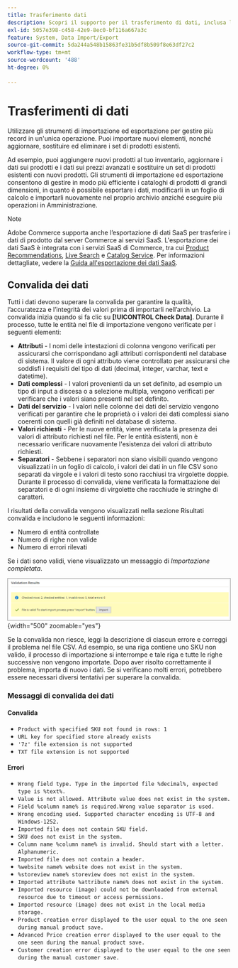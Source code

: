 ```yaml
---
title: Trasferimento dati
description: Scopri il supporto per il trasferimento di dati, inclusa la convalida dei dati.
exl-id: 5057e398-c458-42e9-8ec0-bf116a667a3c
feature: System, Data Import/Export
source-git-commit: 5da244a548b15863fe31b5df8b509f8e63df27c2
workflow-type: tm+mt
source-wordcount: '488'
ht-degree: 0%

---
```


# Trasferimenti di dati

Utilizzare gli strumenti di importazione ed esportazione per gestire più record in un&#39;unica operazione. Puoi importare nuovi elementi, nonché aggiornare, sostituire ed eliminare i set di prodotti esistenti.

Ad esempio, puoi aggiungere nuovi prodotti al tuo inventario, aggiornare i dati sui prodotti e i dati sui prezzi avanzati e sostituire un set di prodotti esistenti con nuovi prodotti. Gli strumenti di importazione ed esportazione consentono di gestire in modo più efficiente i cataloghi di prodotti di grandi dimensioni, in quanto è possibile esportare i dati, modificarli in un foglio di calcolo e importarli nuovamente nel proprio archivio anziché eseguire più operazioni in Amministrazione.


>[!NOTE]
>
>Adobe Commerce supporta anche l’esportazione di dati SaaS per trasferire i dati di prodotto dal server Commerce ai servizi SaaS. L&#39;esportazione dei dati SaaS è integrata con i servizi SaaS di Commerce, tra cui [Product Recommendations](https://experienceleague.adobe.com/docs/commerce/product-recommendations/overview.html), [Live Search](https://experienceleague.adobe.com/en/docs/commerce/live-search/overview) e [Catalog Service](https://experienceleague.adobe.com/en/docs/commerce/catalog-service/guide-overview). Per informazioni dettagliate, vedere la [Guida all&#39;esportazione dei dati SaaS](https://experienceleague.adobe.com/en/docs/commerce/saas-data-export/overview).

## Convalida dei dati

Tutti i dati devono superare la convalida per garantire la qualità, l’accuratezza e l’integrità dei valori prima di importarli nell’archivio. La convalida inizia quando si fa clic su **[!UICONTROL Check Data]**. Durante il processo, tutte le entità nel file di importazione vengono verificate per i seguenti elementi:

- **Attributi** - I nomi delle intestazioni di colonna vengono verificati per assicurarsi che corrispondano agli attributi corrispondenti nel database di sistema. Il valore di ogni attributo viene controllato per assicurarsi che soddisfi i requisiti del tipo di dati (decimal, integer, varchar, text e datetime).
- **Dati complessi** - I valori provenienti da un set definito, ad esempio un tipo di input a discesa o a selezione multipla, vengono verificati per verificare che i valori siano presenti nel set definito.
- **Dati del servizio** - I valori nelle colonne dei dati del servizio vengono verificati per garantire che le proprietà o i valori dei dati complessi siano coerenti con quelli già definiti nel database di sistema.
- **Valori richiesti** - Per le nuove entità, viene verificata la presenza dei valori di attributo richiesti nel file. Per le entità esistenti, non è necessario verificare nuovamente l&#39;esistenza dei valori di attributo richiesti.
- **Separatori** - Sebbene i separatori non siano visibili quando vengono visualizzati in un foglio di calcolo, i valori dei dati in un file CSV sono separati da virgole e i valori di testo sono racchiusi tra virgolette doppie. Durante il processo di convalida, viene verificata la formattazione dei separatori e di ogni insieme di virgolette che racchiude le stringhe di caratteri.

I risultati della convalida vengono visualizzati nella sezione Risultati convalida e includono le seguenti informazioni:

- Numero di entità controllate
- Numero di righe non valide
- Numero di errori rilevati

Se i dati sono validi, viene visualizzato un messaggio di _Importazione completata_.

![Messaggio di sistema - file valido](./assets/data-import-validation-message.png){width="500" zoomable="yes"}

Se la convalida non riesce, leggi la descrizione di ciascun errore e correggi il problema nel file CSV. Ad esempio, se una riga contiene uno SKU non valido, il processo di importazione si interrompe e tale riga e tutte le righe successive non vengono importate. Dopo aver risolto correttamente il problema, importa di nuovo i dati. Se si verificano molti errori, potrebbero essere necessari diversi tentativi per superare la convalida.

### Messaggi di convalida dei dati

#### Convalida

- `Product with specified SKU not found in rows: 1`
- `URL key for specified store already exists`
- `'7z' file extension is not supported`
- `TXT file extension is not supported`

#### Errori

- `Wrong field type. Type in the imported file %decimal%, expected type is %text%.`
- `Value is not allowed. Attribute value does not exist in the system.`
- `Field %column name% is required.Wrong value separator is used.`
- `Wrong encoding used. Supported character encoding is UTF-8 and Windows-1252.`
- `Imported file does not contain SKU field.`
- `SKU does not exist in the system.`
- `Column name %column name% is invalid. Should start with a letter. Alphanumeric.`
- `Imported file does not contain a header.`
- `%website name% website does not exist in the system.`
- `%storeview name% storeview does not exist in the system.`
- `Imported attribute %attribute name% does not exist in the system.`
- `Imported resource (image) could not be downloaded from external resource due to timeout or access permissions.`
- `Imported resource (image) does not exist in the local media storage.`
- `Product creation error displayed to the user equal to the one seen during manual product save.`
- `Advanced Price creation error displayed to the user equal to the one seen during the manual product save.`
- `Customer creation error displayed to the user equal to the one seen during the manual customer save.`
